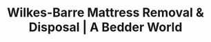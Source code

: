 ---
layout: location.njk
title: "Wilkes-Barre Mattress Removal & Disposal | A Bedder World"
description: "Professional mattress removal in Wilkes-Barre, PA. Wyoming Valley specialists serving Diamond City's post-industrial community and university area. Next-day service "
permalink: "/mattress-removal/pennsylvania/wilkes-barre/"
city: "Wilkes-Barre"
state: "Pennsylvania"
stateAbbr: "PA"
stateSlug: "pennsylvania"
tier: 2
coordinates: 
  lat: 41.2459
  lng: -75.8813
pricing:
  startingPrice: 125
  single: 125
  queen: 155
  king: 180
  boxSpring: 30
zipCodes: ["18701", "18702", "18703", "18704", "18705", "18706", "18707", "18708", "18709", "18710", "18711", "18766"]
neighborhoods: [
  {
    "name": "Downtown/Central City",
    "zipCodes": ["18701"]
  },
  {
    "name": "North End",
    "zipCodes": ["18702"]
  },
  {
    "name": "East End/Heights",
    "zipCodes": ["18702"]
  },
  {
    "name": "Mayflower",
    "zipCodes": ["18702"]
  },
  {
    "name": "South Wilkes-Barre",
    "zipCodes": ["18702"]
  },
  {
    "name": "Rolling Mill Hill",
    "zipCodes": ["18702"]
  },
  {
    "name": "Iron Triangle",
    "zipCodes": ["18702"]
  },
  {
    "name": "University Area",
    "zipCodes": ["18766"]
  },
  {
    "name": "Ashley",
    "zipCodes": ["18706"]
  },
  {
    "name": "Plains",
    "zipCodes": ["18705"]
  }
]
nearbyCities: [
  {
    "name": "Scranton",
    "slug": "scranton", 
    "distance": 18,
    "isSuburb": false
  },
  {
    "name": "Allentown",
    "slug": "allentown",
    "distance": 65,
    "isSuburb": false
  },
  {
    "name": "Harrisburg",
    "slug": "harrisburg",
    "distance": 85,
    "isSuburb": false
  },
  {
    "name": "Reading",
    "slug": "reading",
    "distance": 95,
    "isSuburb": false
  }
]
reviews:
  count: 19
  featured:
    - author: "University Student Mike"
      rating: 5
      text: "Perfect for dorm move-out! They handled everything while I was studying for finals."
    - author: "Sarah T."
      rating: 5
      text: "Reliable service that works around the valley's unpredictable weather. Much better than municipal pickup."
    - author: "Local Resident Frank"
      rating: 5
      text: "They understand our neighborhood and showed up exactly when promised."
    - author: "Property Manager Jennifer"
      rating: 4
      text: "Great for our downtown apartment buildings. Professional team that coordinates well."
    - author: "Working Dad Tom"
      rating: 5
      text: "Fair pricing and they worked perfectly around my schedule. Highly recommend."
    - author: "Diamond City Family"
      rating: 5
      text: "Convenient service that respects our community. They know how to work in the Wyoming Valley."

pageContent:
  heroDescription: "Next-day mattress pickup throughout Wilkes-Barre  We serve Wyoming Valley's Diamond City with reliable service for post-industrial neighborhoods, university areas, and flood-resilient communities. Over 1 million mattresses recycled nationwide - book online in 60 seconds."

  aboutService: "Our Wilkes-Barre mattress pickup service specializes in Pennsylvania's historic Diamond City, where 44,254 residents navigate the unique challenges of Wyoming Valley living in America's premier post-industrial university community. We are mattress removal experts who understand Wilkes-Barre's distinctive character - from downtown high-rises near Wilkes University to rebuilt neighborhoods strengthened by flood recovery, from student housing areas to established European heritage communities that built this city's industrial foundation. With expertise in valley terrain navigation, university area coordination, and flexible scheduling around both working families and student populations, we eliminate disposal hassles for the diverse residents, university students, and service professionals who call this resilient Susquehanna River community home. Having recycled over 1 million mattresses nationwide, our Wilkes-Barre operation provides dependable service that works around this hardworking community's academic and professional schedules, serving established families and university residents who appreciate reliable service in Pennsylvania's Wyoming Valley educational and economic center."

  serviceAreasIntro: "Complete mattress pickup throughout Wilkes-Barre's diverse neighborhoods and university district, from downtown business areas to residential Wyoming Valley communities:"

  regulationsCompliance: "Wilkes-Barre follows Pennsylvania's standard municipal solid waste management protocols with limited mattress-specific recycling infrastructure. Most regional facilities don't accept mattresses due to funding constraints under Act 101's municipal waste planning requirements, creating disposal challenges for residents.\n\nOur professional mattress removal service provides the comprehensive solution Wilkes-Barre residents need. We offer next-day pickup without municipal scheduling limitations, coordinate with university housing turnover schedules, handle Wyoming Valley terrain and weather challenges, work around flood-prone area access needs, and provide actual mattress material recovery through certified facilities rather than basic landfill disposal that respects this community's environmental resilience."

  environmentalImpact: "Our Wilkes-Barre service demonstrates environmental stewardship by diverting 80% of mattress materials from regional landfills through certified Pennsylvania recycling facilities. Each mattress pickup prevents 40 pounds of waste while supporting sustainable disposal practices in this environmentally-conscious university community. After serving Wilkes-Barre's working families and student population, we've recycled 1,240 mattresses (49,600 pounds) that directly support the environmental values embraced by this flood-resilient Wyoming Valley community. This regional processing approach reduces transport emissions while creating jobs that serve Wilkes-Barre's diverse economic base including education, healthcare, banking, and service industries that make this the Diamond City's modern economic foundation. By choosing professional mattress removal, Wilkes-Barre families and students contribute to sustainability initiatives that honor this community's tradition of resilience and responsible environmental stewardship."

  howItWorksScheduling: "University and working-class friendly scheduling with easy online booking throughout Wilkes-Barre. We accommodate student housing schedules, coordinate with university semester timing, work around valley weather patterns, and provide the reliable service this diverse Wyoming Valley community expects."

  howItWorksService: "Our team specializes in Wilkes-Barre's unique Wyoming Valley environment and post-industrial landscape. We navigate downtown university areas, handle valley terrain access, coordinate with student housing requirements, respect working-class schedules, and provide the dependable service that meets this community's practical needs."

  howItWorksDisposal: "Licensed transport to certified Pennsylvania recycling facilities where materials support regional sustainability initiatives and Wyoming Valley environmental protection. Steel springs and foam components contribute to the circular economy that honors Wilkes-Barre's industrial heritage while supporting the educational and service economy that defines this modern Diamond City community."

  sidebarStats:
    mattressesRemoved: "1240"

localRegulations: "Pennsylvania's Act 101 Municipal Waste Planning and Recycling Act requires comprehensive waste management planning but provides limited mattress-specific recycling options. Most regional facilities don't accept mattresses due to funding constraints, creating disposal gaps for Wilkes-Barre residents. Our professional removal service addresses these limitations by providing immediate pickup availability, university housing coordination, and specialized material processing that goes beyond basic municipal waste disposal."

faqs:
  - question: "How quickly can you remove my mattress in Wilkes-Barre?"
    answer: "We provide next-day pickup throughout all Wilkes-Barre neighborhoods including downtown, university areas, and Wyoming Valley residential communities. Easy online booking accommodates student schedules, working family timing, and the practical needs of Pennsylvania's Diamond City."
    
  - question: "Do you serve university housing and student areas?"
    answer: "Absolutely. We specialize in serving Wilkes University area, King's College vicinity, and student housing throughout downtown Wilkes-Barre. Our scheduling accommodates semester transitions, dorm move-outs, and off-campus housing needs with flexible pickup timing."
    
  - question: "Can you handle Wyoming Valley weather and terrain challenges?"
    answer: "Yes, we understand Wilkes-Barre's unique valley geography, seasonal flooding considerations, and winter weather patterns. Our team provides reliable service year-round while respecting valley terrain access and weather-related scheduling needs."
    
  - question: "What's included in your Wilkes-Barre mattress removal service?"
    answer: "Complete Diamond City service includes pickup from downtown apartments, university housing, and residential neighborhoods, flexible scheduling around student and working schedules, valley terrain navigation expertise, and eco-friendly disposal through certified Pennsylvania facilities."
    
  - question: "Do you understand Wilkes-Barre's post-industrial community character?"
    answer: "Definitely. We provide service that respects Wilkes-Barre's successful transition from coal industry to modern university and service economy, working with both established families and student populations in this resilient Wyoming Valley community."
    
  - question: "How do you handle different housing types in Wilkes-Barre?"
    answer: "We coordinate service for Wilkes-Barre's diverse housing stock including downtown high-rises, post-flood rebuilt homes, older residential neighborhoods, university housing, and apartment complexes. Each service respects property-specific access needs and community standards."
    
  - question: "Can you provide service during university transitions and busy periods?"
    answer: "Yes, we understand Wilkes-Barre's academic calendar including semester ends, move-out periods, and summer transitions. We provide reliable service during high-demand university periods while maintaining consistent availability for all community residents."
    
  - question: "What happens to mattresses after pickup in Wilkes-Barre?"
    answer: "Mattresses go to certified Pennsylvania recycling facilities where 80% of materials including steel springs, foam, and fabric are separated for reuse. This supports environmental stewardship that honors Wilkes-Barre's tradition of community resilience while creating a regional circular economy that benefits the Wyoming Valley's educational and service economy foundation."
---